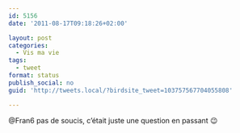 ```yaml
---
id: 5156
date: '2011-08-17T09:18:26+02:00'

layout: post
categories:
  - Vis ma vie
tags:
  - tweet
format: status
publish_social: no
guid: 'http://tweets.local/?birdsite_tweet=103757567704055808'

---
```


@Fran6 pas de soucis, c’était juste une question en passant 😉